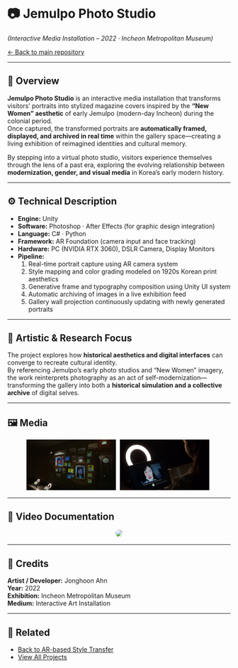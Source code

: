 # 📷 Jemulpo Photo Studio  
*(Interactive Media Installation – 2022 · Incheon Metropolitan Museum)*  

[← Back to main repository](https://github.com/reusahn/Unity-Unreal-Interaction-Research/tree/main)

---

## 🧩 Overview  
**Jemulpo Photo Studio** is an interactive media installation that transforms visitors’ portraits into stylized magazine covers inspired by the **“New Women” aesthetic** of early Jemulpo (modern-day Incheon) during the colonial period.  
Once captured, the transformed portraits are **automatically framed, displayed, and archived in real time** within the gallery space—creating a living exhibition of reimagined identities and cultural memory.  

By stepping into a virtual photo studio, visitors experience themselves through the lens of a past era, exploring the evolving relationship between **modernization, gender, and visual media** in Korea’s early modern history.  

---

## ⚙️ Technical Description  
- **Engine:** Unity  
- **Software:** Photoshop · After Effects (for graphic design integration)  
- **Language:** C# · Python  
- **Framework:** AR Foundation (camera input and face tracking)  
- **Hardware:** PC (NVIDIA RTX 3060), DSLR Camera, Display Monitors  
- **Pipeline:**  
  1. Real-time portrait capture using AR camera system  
  2. Style mapping and color grading modeled on 1920s Korean print aesthetics  
  3. Generative frame and typography composition using Unity UI system  
  4. Automatic archiving of images in a live exhibition feed  
  5. Gallery wall projection continuously updating with newly generated portraits  

---

## 🧠 Artistic & Research Focus  
The project explores how **historical aesthetics and digital interfaces** can converge to recreate cultural identity.  
By referencing Jemulpo’s early photo studios and “New Women” imagery, the work reinterprets photography as an act of self-modernization—  
transforming the gallery into both a **historical simulation and a collective archive** of digital selves.  

---

## 🖼️ Media
<p align="center">
  <img src="./media/Jemulpo_01.jpg" width="40%" style="margin-right:5px;"/>  
  <img src="./media/Jemulpo_02.jpg" width="40%" style="margin-right:5px;"/>
</p>

---

## 🎥 Video Documentation
<p align="center">
  <a href="https://vimeo.com/1011870114/e6a92f4ef4">
    <img src="./media/Jemulpo_Thumb.jpg" width="40%" style="border-radius:10px;"/>
  </a>
</p>

---

## 👤 Credits  
**Artist / Developer:** Jonghoon Ahn  
**Year:** 2022  
**Exhibition:** Incheon Metropolitan Museum  
**Medium:** Interactive Art Installation  

---

## 🔗 Related  
- [Back to AR-based Style Transfer](../README.md)  
- [View All Projects](https://github.com/reusahn/Unity-Unreal-Interaction-Research/tree/main)

